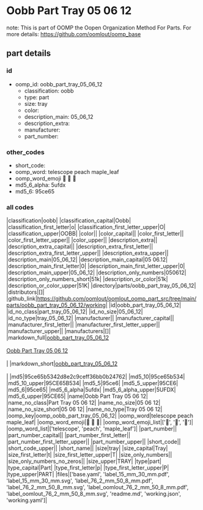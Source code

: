 # Oobb Part Tray 05 06 12  

note: This is part of OOMP the Oopen Organization Method For Parts. For more details: https://github.com/oomlout/oomp_base

##  part details





### id
* oomp_id: oobb_part_tray_05_06_12
  * classification: oobb
  * type: part
  * size: tray
  * color: 
  * description_main: 05_06_12
  * description_extra: 
  * manufacturer: 
  * part_number: 

### other_codes
* short_code: 
* oomp_word: telescope peach maple_leaf
* oomp_word_emoji :telescope: :peach: :maple_leaf:
* md5_6_alpha: 5ufdx
* md5_6: 95ce65

### all codes 
|classification|oobb|
|classification_capital|Oobb|
|classification_first_letter|o|
|classification_first_letter_upper|O|
|classification_upper|OOBB|
|color||
|color_capital||
|color_first_letter||
|color_first_letter_upper||
|color_upper||
|description_extra||
|description_extra_capital||
|description_extra_first_letter||
|description_extra_first_letter_upper||
|description_extra_upper||
|description_main|05_06_12|
|description_main_capital|05 06.12|
|description_main_first_letter|0|
|description_main_first_letter_upper|0|
|description_main_upper|05_06_12|
|description_only_numbers|050612|
|description_only_numbers_short|51k|
|description_or_color|51k|
|description_or_color_upper|51K|
|directory|parts/oobb_part_tray_05_06_12|
|distributors|[]|
|github_link|https://github.com/oomlout/oomlout_oomp_part_src/tree/main/parts/oobb_part_tray_05_06_12/working|
|id|oobb_part_tray_05_06_12|
|id_no_class|part_tray_05_06_12|
|id_no_size|05_06_12|
|id_no_type|tray_05_06_12|
|manufacturer||
|manufacturer_capital||
|manufacturer_first_letter||
|manufacturer_first_letter_upper||
|manufacturer_upper||
|manufacturers|[]|
|markdown_full|[oobb_part_tray_05_06_12](https://github.com/oomlout/oomlout_oomp_part_src/tree/main/parts/oobb_part_tray_05_06_12/working)<br>[](https://github.com/oomlout/oomlout_oomp_part_src/tree/main/parts/oobb_part_tray_05_06_12/working)<br>[Oobb Part Tray 05 06 12](https://github.com/oomlout/oomlout_oomp_part_src/tree/main/parts/oobb_part_tray_05_06_12/working)<br><br>|
|markdown_short|[oobb_part_tray_05_06_12](https://github.com/oomlout/oomlout_oomp_part_src/tree/main/parts/oobb_part_tray_05_06_12/working)<br><br>|
|md5|95ce65b5342d8e2c9ceff36bb0b24762|
|md5_10|95ce65b534|
|md5_10_upper|95CE65B534|
|md5_5|95ce6|
|md5_5_upper|95CE6|
|md5_6|95ce65|
|md5_6_alpha|5ufdx|
|md5_6_alpha_upper|5UFDX|
|md5_6_upper|95CE65|
|name|Oobb Part Tray 05 06 12|
|name_no_class|Part Tray 05 06 12|
|name_no_size|05 06 12|
|name_no_size_short|05 06 12|
|name_no_type|Tray 05 06 12|
|oomp_key|oomp_oobb_part_tray_05_06_12|
|oomp_word|telescope peach maple_leaf|
|oomp_word_emoji|:telescope: :peach: :maple_leaf:|
|oomp_word_emoji_list|[':telescope:', ':peach:', ':maple_leaf:']|
|oomp_word_list|['telescope', 'peach', 'maple_leaf']|
|part_number||
|part_number_capital||
|part_number_first_letter||
|part_number_first_letter_upper||
|part_number_upper||
|short_code||
|short_code_upper||
|short_name||
|size|tray|
|size_capital|Tray|
|size_first_letter|t|
|size_first_letter_upper|T|
|size_only_numbers||
|size_only_numbers_no_zeros||
|size_upper|TRAY|
|type|part|
|type_capital|Part|
|type_first_letter|p|
|type_first_letter_upper|P|
|type_upper|PART|
|files|['base.yaml', 'label_15_mm_30_mm.pdf', 'label_15_mm_30_mm.svg', 'label_76_2_mm_50_8_mm.pdf', 'label_76_2_mm_50_8_mm.svg', 'label_oomlout_76_2_mm_50_8_mm.pdf', 'label_oomlout_76_2_mm_50_8_mm.svg', 'readme.md', 'working.json', 'working.yaml']|
